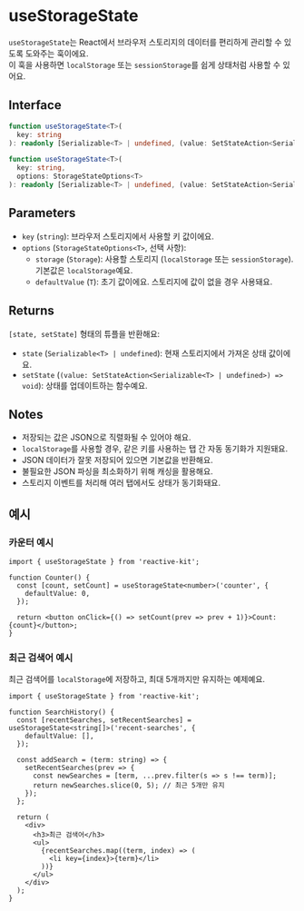 # useStorageState

`useStorageState`는 React에서 브라우저 스토리지의 데이터를 편리하게 관리할 수 있도록 도와주는 훅이에요.  
이 훅을 사용하면 `localStorage` 또는 `sessionStorage`를 쉽게 상태처럼 사용할 수 있어요.

## Interface

```ts
function useStorageState<T>(
  key: string
): readonly [Serializable<T> | undefined, (value: SetStateAction<Serializable<T> | undefined>) => void];

function useStorageState<T>(
  key: string,
  options: StorageStateOptions<T>
): readonly [Serializable<T> | undefined, (value: SetStateAction<Serializable<T> | undefined>) => void];
```

## Parameters

- `key` (`string`): 브라우저 스토리지에서 사용할 키 값이에요.
- `options` (`StorageStateOptions<T>`, 선택 사항):  
  - `storage` (`Storage`): 사용할 스토리지 (`localStorage` 또는 `sessionStorage`). 기본값은 `localStorage`예요.
  - `defaultValue` (`T`): 초기 값이에요. 스토리지에 값이 없을 경우 사용돼요.

## Returns

`[state, setState]` 형태의 튜플을 반환해요:

- `state` (`Serializable<T> | undefined`): 현재 스토리지에서 가져온 상태 값이에요.
- `setState` (`(value: SetStateAction<Serializable<T> | undefined>) => void`): 상태를 업데이트하는 함수예요.

## Notes

- 저장되는 값은 JSON으로 직렬화될 수 있어야 해요.
- `localStorage`를 사용할 경우, 같은 키를 사용하는 탭 간 자동 동기화가 지원돼요.
- JSON 데이터가 잘못 저장되어 있으면 기본값을 반환해요.
- 불필요한 JSON 파싱을 최소화하기 위해 캐싱을 활용해요.
- 스토리지 이벤트를 처리해 여러 탭에서도 상태가 동기화돼요.

## 예시

### 카운터 예시

```tsx
import { useStorageState } from 'reactive-kit';

function Counter() {
  const [count, setCount] = useStorageState<number>('counter', {
    defaultValue: 0,
  });

  return <button onClick={() => setCount(prev => prev + 1)}>Count: {count}</button>;
}
```

### 최근 검색어 예시

최근 검색어를 `localStorage`에 저장하고, 최대 5개까지만 유지하는 예제예요.

```tsx
import { useStorageState } from 'reactive-kit';

function SearchHistory() {
  const [recentSearches, setRecentSearches] = useStorageState<string[]>('recent-searches', {
    defaultValue: [],
  });

  const addSearch = (term: string) => {
    setRecentSearches(prev => {
      const newSearches = [term, ...prev.filter(s => s !== term)];
      return newSearches.slice(0, 5); // 최근 5개만 유지
    });
  };

  return (
    <div>
      <h3>최근 검색어</h3>
      <ul>
        {recentSearches.map((term, index) => (
          <li key={index}>{term}</li>
        ))}
      </ul>
    </div>
  );
}
```
